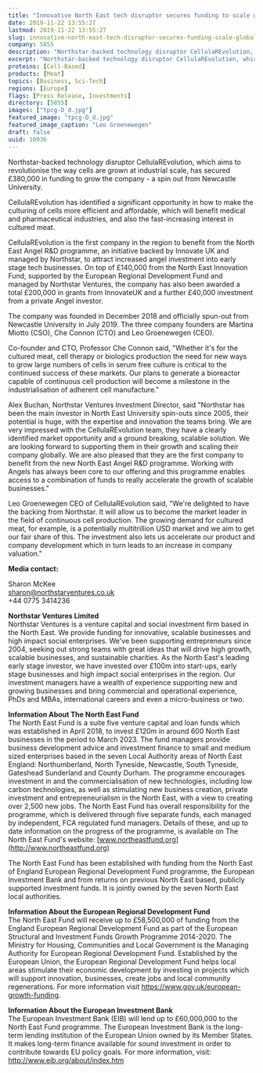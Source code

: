 ```yaml
---
title: "Innovative North East tech disruptor secures funding to scale globally"
date: 2019-11-22 13:55:27
lastmod: 2019-11-22 13:55:27
slug: innovative-north-east-tech-disruptor-secures-funding-scale-globally
company: 5855
description: "Northstar-backed technology disruptor CellulaREvolution, which aims to revolutionise the way cells are grown at industrial scale, has secured £380,000 in funding to grow the company - a spin out from Newcastle University. CellulaREvolution has identified a significant opportunity in how to make the culturing of cells more efficient and affordable, which will benefit medical and pharmaceutical industries, and also the fast-increasing interest in cultured meat."
excerpt: "Northstar-backed technology disruptor CellulaREvolution, which aims to revolutionise the way cells are grown at industrial scale, has secured £380,000 in funding to grow the company - a spin out from Newcastle University. CellulaREvolution has identified a significant opportunity in how to make the culturing of cells more efficient and affordable, which will benefit medical and pharmaceutical industries, and also the fast-increasing interest in cultured meat."
proteins: [Cell-Based]
products: [Meat]
topics: [Business, Sci-Tech]
regions: [Europe]
flags: [Press Release, Investments]
directory: [5855]
images: ["tpcg-D_d.jpg"]
featured_image: "tpcg-D_d.jpg"
featured_image_caption: "Leo Groenewegen"
draft: false
uuid: 10936
---
```

Northstar-backed technology disruptor CellulaREvolution, which aims to
revolutionise the way cells are grown at industrial scale, has secured
£380,000 in funding to grow the company - a spin out from Newcastle
University.

CellulaREvolution has identified a significant opportunity in how to
make the culturing of cells more efficient and affordable, which will
benefit medical and pharmaceutical industries, and also the
fast-increasing interest in cultured meat.

CellulaREvolution is the first company in the region to benefit from the
North East Angel R&D programme, an initiative backed by Innovate UK and
managed by Northstar, to attract increased angel investment into early
stage tech businesses. On top of £140,000 from the North East Innovation
Fund, supported by the European Regional Development Fund and managed by
Northstar Ventures, the company has also been awarded a total £200,000
in grants from InnovateUK and a further £40,000 investment from a
private Angel investor.

The company was founded in December 2018 and officially spun-out from
Newcastle University in July 2019. The three company founders are
Martina Miotto (CSO), Che Connon (CTO) and Leo Groenewegen (CEO).

Co-founder and CTO, Professor Che Connon said, "Whether it's for the
cultured meat, cell therapy or biologics production the need for new
ways to grow large numbers of cells in serum free culture is critical to
the continued success of these markets. Our plans to generate a
bioreactor capable of continuous cell production will become a milestone
in the industrialisation of adherent cell manufacture."

Alex Buchan, Northstar Ventures Investment Director, said "Northstar has
been the main investor in North East University spin-outs since 2005,
their potential is huge, with the expertise and innovation the teams
bring. We are very impressed with the CellulaREvolution team, they have
a clearly identified market opportunity and a ground breaking, scalable
solution. We are looking forward to supporting them in their growth and
scaling their company globally. We are also pleased that they are the
first company to benefit from the new North East Angel R&D programme.
Working with Angels has always been core to our offering and this
programme enables access to a combination of funds to really accelerate
the growth of scalable businesses."

Leo Groenewegen CEO of CellulaREvolution said, "We're delighted to have
the backing from Northstar. It will allow us to become the market leader
in the field of continuous cell production. The growing demand for
cultured meat, for example, is a potentially multitrillion USD market
and we aim to get our fair share of this. The investment also lets us
accelerate our product and company development which in turn leads to an
increase in company valuation."

**Media contact:**

Sharon McKee\
<sharon@northstarventures.co.uk>\
+44 0775 3414236

**Northstar Ventures Limited**\
Northstar Ventures is a venture capital and social investment firm based
in the North East. We provide funding for innovative, scalable
businesses and high impact social enterprises. We've been supporting
entrepreneurs since 2004, seeking out strong teams with great ideas that
will drive high growth, scalable businesses, and sustainable charities.
As the North East's leading early stage investor, we have invested over
£100m into start-ups, early stage businesses and high impact social
enterprises in the region. Our investment managers have a wealth of
experience supporting new and growing businesses and bring commercial
and operational experience, PhDs and MBAs, international careers and
even a micro-business or two.

**Information About The North East Fund**\
The North East Fund is a suite five venture capital and loan funds which
was established in April 2018, to invest £120m in around 600 North East
businesses in the period to March 2023. The fund managers provide
business development advice and investment finance to small and medium
sized enterprises based in the seven Local Authority areas of North East
England: Northumberland, North Tyneside, Newcastle, South Tyneside,
Gateshead Sunderland and County Durham. The programme encourages
investment in and the commercialisation of new technologies, including
low carbon technologies, as well as stimulating new business creation,
private investment and entrepreneurialism in the North East, with a view
to creating over 2,500 new jobs. The North East Fund has overall
responsibility for the programme, which is delivered through five
separate funds, each managed by independent, FCA regulated fund
managers. Details of these, and up to date information on the progress
of the programme, is available on The North East Fund's website:
[www.northeastfund.org](http://www.northeastfund.org)

The North East Fund has been established with funding from the North
East of England European Regional Development Fund programme, the
European Investment Bank and from returns on previous North East based,
publicly supported investment funds. It is jointly owned by the seven
North East local authorities.

**Information About the European Regional Development Fund**\
The North East Fund will receive up to £58,500,000 of funding from the
England European Regional Development Fund as part of the European
Structural and Investment Funds Growth Programme 2014-2020. The Ministry
for Housing, Communities and Local Government is the Managing Authority
for European Regional Development Fund. Established by the European
Union, the European Regional Development Fund helps local areas
stimulate their economic development by investing in projects which will
support innovation, businesses, create jobs and local community
regenerations. For more information visit
<https://www.gov.uk/european-growth-funding>.

**Information About the European Investment Bank**\
The European Investment Bank (EIB) will lend up to £60,000,000 to the
North East Fund programme. The European Investment Bank is the long-term
lending institution of the European Union owned by its Member States. It
makes long-term finance available for sound investment in order to
contribute towards EU policy goals. For more information, visit:
<http://www.eib.org/about/index.htm>
